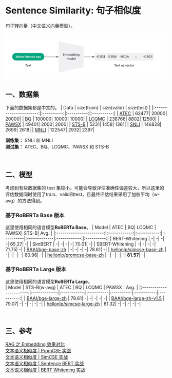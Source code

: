 # Sentence Similarity: 句子相似度
句子转向量（中文语义向量模型）。

<img src="https://github.com/hellonlp/sentence-similarity/blob/main/imgs/embedding.png" width="800">  

<br/>

## 一、数据集
下面的数据集都是中文的。
|          Data          | size(train) | size(valid) | size(test) |
|:----------------------:|:----------:|:----------:|:----------:|
|   [ATEC](https://link.zhihu.com/?target=https%3A//pan.baidu.com/s/1gmnyz9emqOXwaHhSM9CCUA%3Fpwd%3Db17c)   |  62477|  20000|  20000|
|   [BQ](https://link.zhihu.com/?target=https%3A//pan.baidu.com/s/1M-e01yyy5NacVPrph9fbaQ%3Fpwd%3Dtis9)     | 100000|  10000|  10000|
|   [LCQMC](https://pan.baidu.com/s/16DfE7fHrCkk4e8a2j3SYUg?pwd=bc8w )                                      | 238766|   8802|  12500|
|   [PAWSX](https://link.zhihu.com/?target=https%3A//pan.baidu.com/s/1ox0tJY3ZNbevHDeAqDBOPQ%3Fpwd%3Dmgjn)  |  49401|   2000|   2000|
|   [STS-B](https://link.zhihu.com/?target=https%3A//pan.baidu.com/s/10yfKfTtcmLQ70-jzHIln1A%3Fpwd%3Dgf8y)  |   5231|   1458|   1361|
|   [SNLI](https://link.zhihu.com/?target=https%3A//pan.baidu.com/s/1NOgA7JwWghiauwGAUvcm7w%3Fpwd%3Ds75v)   | 146828|   2699|   2618|
|   [MNLI](https://link.zhihu.com/?target=https%3A//pan.baidu.com/s/1xjZKtWk3MAbJ6HX4pvXJ-A%3Fpwd%3D2kte)   | 122547|   2932|   2397|  
  
**训练集：** SNLI 和 MNLI  
**测试集：** ATEC、BQ、LCQMC、PAWSX 和 STS-B  

<br/>

## 二、模型
考虑到有些数据集的 test 集较小，可能会导致评估准确性偏差较大，所以这里的评估数据同时使用了train、valid和test，且最终评估结果采用了加权平均（w-avg）的方法得到。

### 基于RoBERTa Base 版本
这里使用相同的语言模型**RoBERTa Base**。
|          Model          |  ATEC | BQ| LCQMC | PAWSX| STS-B| Avg. |
|:-----------------------:|:------------:|:-----------:|:----------|:-------------|:------------:|:----------:|
|  BERT-Whitening  | -| -| -| -| 65.27| -|
|  SimBERT   | -| -| -| -| 70.01| -|
|  SBERT-Whitening  | -| -| -| -| 71.75| -|
|  [BAAI/bge-base-zh](https://huggingface.co/BAAI/bge-base-zh)  | -| -| -| -| 78.61| -|
|  [hellonlp/simcse-base-zh](https://huggingface.co/hellonlp/simcse-roberta-base-zh)  | -| -| -| -| 80.96| -|
|  [hellonlp/promcse-base-zh](https://huggingface.co/hellonlp/promcse-bert-base-zh)  | -| -| -| -| **81.57**| -|


### 基于RoBERTa Large 版本
这里使用相同的语言模型**RoBERTa Large**。  
|          Model          | STS-B(w-avg) | ATEC | BQ | LCQMC | PAWSX | Avg. |
|:-----------------------:|:------------:|:-----------:|:----------|:----------|:----------:|:----------:|
|  [BAAI/bge-large-zh](https://huggingface.co/BAAI/bge-large-zh)  |  78.61| -| -| -| -| -|
|  [BAAI/bge-large-zh-v1.5](https://huggingface.co/BAAI/bge-large-zh-v1.5)  |  79.07| -| -| -| -| -|
|  [hellonlp/simcse-large-zh](https://huggingface.co/hellonlp/simcse-roberta-large-zh)  |  81.32| -| -| -| -| -|

<br/>

## 三、参考
[RAG 之 Embedding 效果对比](https://zhuanlan.zhihu.com/p/680004315)  
[文本语义相似度 | PromCSE 实战](https://zhuanlan.zhihu.com/p/676601896)  
[文本语义相似度 | SimCSE 实战](https://zhuanlan.zhihu.com/p/634871699)  
[文本语义相似度 | Sentence BERT 实战](https://zhuanlan.zhihu.com/p/591249049)  
[文本语义相似度 | BERT Whitening 实战](https://zhuanlan.zhihu.com/p/585413240)  



